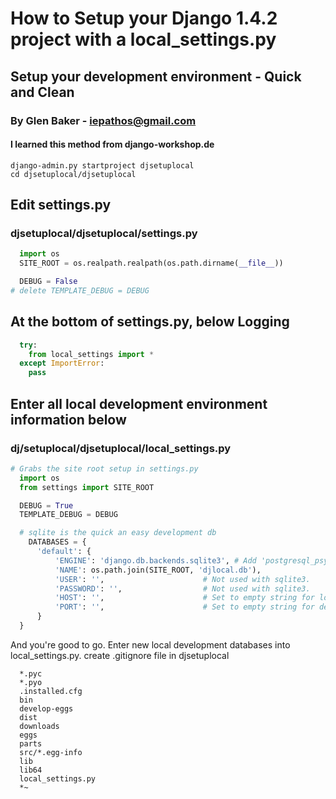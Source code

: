 # How to Setup your Django 1.4.2 project with a local_settings.py
## Setup your development environment - Quick and Clean
### By Glen Baker - iepathos@gmail.com
#### I learned this method from django-workshop.de

````shell
django-admin.py startproject djsetuplocal
cd djsetuplocal/djsetuplocal
````

## Edit settings.py
### djsetuplocal/djsetuplocal/settings.py
````python
  import os
  SITE_ROOT = os.realpath.realpath(os.path.dirname(__file__))

  DEBUG = False
# delete TEMPLATE_DEBUG = DEBUG
````

## At the bottom of settings.py, below Logging
````python
  try:
    from local_settings import *
  except ImportError:
    pass
````

## Enter all local development environment information below
### dj/setuplocal/djsetuplocal/local_settings.py
````python
# Grabs the site root setup in settings.py
  import os
  from settings import SITE_ROOT

  DEBUG = True
  TEMPLATE_DEBUG = DEBUG

  # sqlite is the quick an easy development db
    DATABASES = {
      'default': {
          'ENGINE': 'django.db.backends.sqlite3', # Add 'postgresql_psycopg2', 'mysql', 'sqlite3' or 'oracle'.
          'NAME': os.path.join(SITE_ROOT, 'djlocal.db'),                      # Or path to database file if using sqlite3.
          'USER': '',                      # Not used with sqlite3.
          'PASSWORD': '',                  # Not used with sqlite3.
          'HOST': '',                      # Set to empty string for localhost. Not used with sqlite3.
          'PORT': '',                      # Set to empty string for default. Not used with sqlite3.
      }
  }
````

And you're good to go.  Enter new local development databases into local_settings.py.
create .gitignore file in djsetuplocal
````text
  *.pyc
  *.pyo
  .installed.cfg
  bin
  develop-eggs
  dist
  downloads
  eggs
  parts
  src/*.egg-info
  lib
  lib64
  local_settings.py
  *~
````
